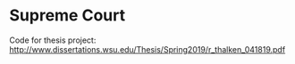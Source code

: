 # Supreme Court
Code for thesis project: http://www.dissertations.wsu.edu/Thesis/Spring2019/r_thalken_041819.pdf

